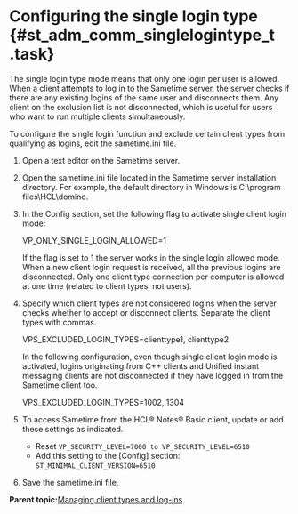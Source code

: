 # Configuring the single login type {#st_adm_comm_singlelogintype_t .task}

The single login type mode means that only one login per user is allowed. When a client attempts to log in to the Sametime server, the server checks if there are any existing logins of the same user and disconnects them. Any client on the exclusion list is not disconnected, which is useful for users who want to run multiple clients simultaneously.

To configure the single login function and exclude certain client types from qualifying as logins, edit the sametime.ini file.

1.  Open a text editor on the Sametime server.

2.  Open the sametime.ini file located in the Sametime server installation directory. For example, the default directory in Windows is C:\\program files\\HCL\\domino.

3.  In the Config section, set the following flag to activate single client login mode:

    VP\_ONLY\_SINGLE\_LOGIN\_ALLOWED=1

    If the flag is set to 1 the server works in the single login allowed mode. When a new client login request is received, all the previous logins are disconnected. Only one client type connection per computer is allowed at one time \(related to client types, not users\).

4.  Specify which client types are not considered logins when the server checks whether to accept or disconnect clients. Separate the client types with commas.

    VPS\_EXCLUDED\_LOGIN\_TYPES=clienttype1, clienttype2

    In the following configuration, even though single client login mode is activated, logins originating from C++ clients and Unified instant messaging clients are not disconnected if they have logged in from the Sametime client too.

    VPS\_EXCLUDED\_LOGIN\_TYPES=1002, 1304

5.  To access Sametime from the HCL® Notes® Basic client, update or add these settings as indicated.

    -   Reset `VP_SECURITY_LEVEL=7000 to VP_SECURITY_LEVEL=6510`
    -   Add this setting to the \[Config\] section: `ST_MINIMAL_CLIENT_VERSION=6510`
6.  Save the sametime.ini file.


**Parent topic:**[Managing client types and log-ins](st_adm_comm_manageclientlogin_c.md)

